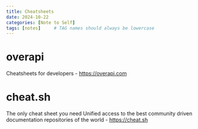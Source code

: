 ```yaml
---
title: Cheatsheets
date: 2024-10-22
categories: [Note to Self]
tags: [notes]     # TAG names should always be lowercase
---
```


# overapi

Cheatsheets for developers - <https://overapi.com>

# cheat.sh

The only cheat sheet you need Unified access to the best community driven documentation repositories of the world - <https://cheat.sh>
